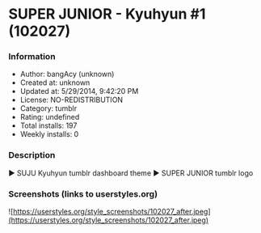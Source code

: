 # SUPER JUNIOR - Kyuhyun #1 (102027)

### Information
- Author: bangAcy (unknown)
- Created at: unknown
- Updated at: 5/29/2014, 9:42:20 PM
- License: NO-REDISTRIBUTION
- Category: tumblr
- Rating: undefined
- Total installs: 197
- Weekly installs: 0


### Description
► SUJU Kyuhyun tumblr dashboard theme 
► SUPER JUNIOR tumblr logo


### Screenshots (links to userstyles.org)
![https://userstyles.org/style_screenshots/102027_after.jpeg](https://userstyles.org/style_screenshots/102027_after.jpeg)


